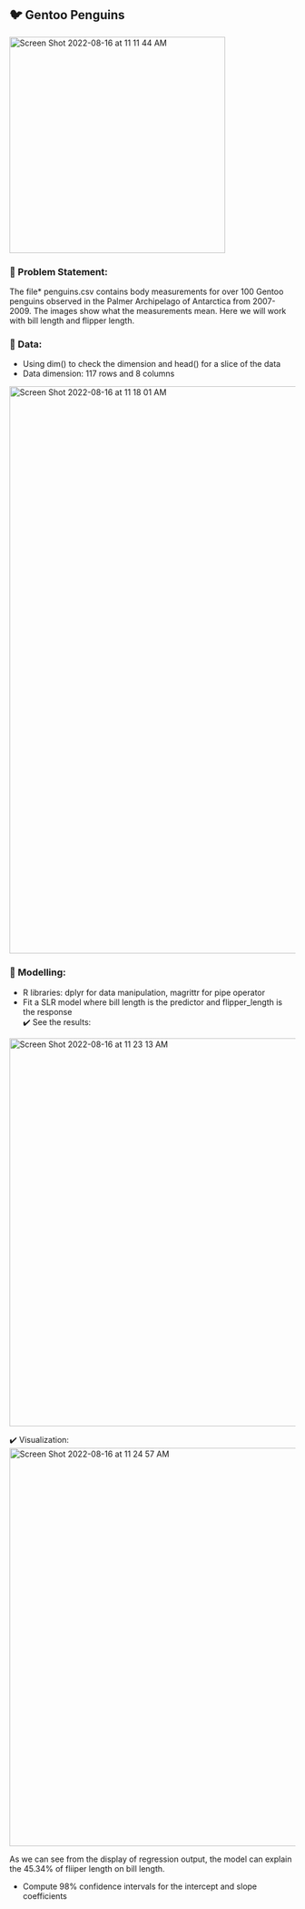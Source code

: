 ## :bird: Gentoo Penguins

<img width="380" alt="Screen Shot 2022-08-16 at 11 11 44 AM" src="https://user-images.githubusercontent.com/64395120/184928087-200f4127-b6b5-40c4-a873-2c4c4a906854.png">

### :tea: Problem Statement:
The file* penguins.csv contains body measurements for over 100 Gentoo penguins observed in the Palmer Archipelago of Antarctica from 2007-2009. The images show what the measurements mean. Here we will work with bill length and flipper length.

### :basketball: Data:
- Using dim() to check the dimension and head() for a slice of the data
- Data dimension: 117 rows and   8 columns
<img width="997" alt="Screen Shot 2022-08-16 at 11 18 01 AM" src="https://user-images.githubusercontent.com/64395120/184929152-cd6ae74c-ef25-472f-a061-015114bb9660.png">

### :telescope: Modelling:
- R libraries: dplyr for data manipulation, magrittr for pipe operator
- Fit a SLR model where bill length is the predictor and flipper_length is the response <br>
:heavy_check_mark: See the results:
<img width="682" alt="Screen Shot 2022-08-16 at 11 23 13 AM" src="https://user-images.githubusercontent.com/64395120/184930042-202572bd-a01f-49b7-b33c-2e077584d94c.png">

:heavy_check_mark: Visualization:
<img width="700" alt="Screen Shot 2022-08-16 at 11 24 57 AM" src="https://user-images.githubusercontent.com/64395120/184930425-4bf6217e-38dc-4a6b-b985-744ae83fc448.png">


 As we can see from the display of regression output, the model can explain the 45.34% of fliiper length on bill length.
- Compute 98\% confidence intervals for the intercept and slope coefficients


